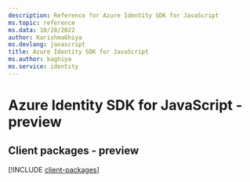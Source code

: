 ```yaml
---
description: Reference for Azure Identity SDK for JavaScript
ms.topic: reference
ms.data: 10/28/2022
author: KarishmaGhiya
ms.devlang: javascript
title: Azure Identity SDK for JavaScript
ms.author: kaghiya
ms.service: identity
---
```

# Azure Identity SDK for JavaScript - preview

## Client packages - preview
[!INCLUDE [client-packages](identity-client-index.md)]